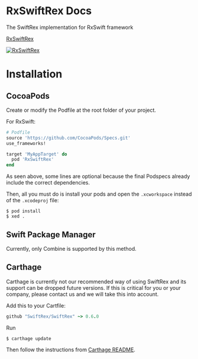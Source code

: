# RxSwiftRex Docs
The SwiftRex implementation for RxSwift framework

[RxSwiftRex](https://swiftrex.github.io/SwiftRex/api/RxSwiftRex/index.html)

[![RxSwiftRex](https://swiftrex.github.io/SwiftRex/api/RxSwiftRex/badge.svg)](https://swiftrex.github.io/SwiftRex/api/RxSwiftRex/index.html)

# Installation

## CocoaPods

Create or modify the Podfile at the root folder of your project.

For RxSwift:
```ruby
# Podfile
source 'https://github.com/CocoaPods/Specs.git'
use_frameworks!

target 'MyAppTarget' do
  pod 'RxSwiftRex'
end
```

As seen above, some lines are optional because the final Podspecs already include the correct dependencies.

Then, all you must do is install your pods and open the `.xcworkspace` instead of the `.xcodeproj` file:

```shell
$ pod install
$ xed .
```

## Swift Package Manager

Currently, only Combine is supported by this method.

## Carthage

Carthage is currently not our recommended way of using SwiftRex and its support can be dropped future versions. If this is critical for you or your company, please contact us and we will take this into account.

Add this to your Cartfile:

```ruby
github "SwiftRex/SwiftRex" ~> 0.6.0
```

Run

```shell
$ carthage update
```

Then follow the instructions from [Carthage README](https://github.com/Carthage/Carthage#getting-started).